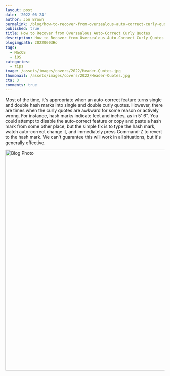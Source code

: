 ```yaml
---
layout: post
date: '2022-06-24'
author: Jon Brown
permalink: /blog/how-to-recover-from-overzealous-auto-correct-curly-quotes/
published: true
title: How to Recover from Overzealous Auto-Correct Curly Quotes
description: How to Recover from Overzealous Auto-Correct Curly Quotes
blogimgpath: 20220603Ho
tags:
  - MacOS
  - iOS
categories:
  - tips
image: /assets/images/covers/2022/Header-Quotes.jpg
thumbnail: /assets/images/covers/2022/Header-Quotes.jpg
cta: 3
comments: true
---
```

Most of the time, it's appropriate when an auto-correct feature turns
single and double hash marks into single and double curly quotes.
However, there are times when the curly quotes are awkward for some
reason or actively wrong. For instance, hash marks indicate feet and
inches, as in 5\' 6\". You could attempt to disable the auto-correct
feature or copy and paste a hash mark from some other place, but the
simple fix is to type the hash mark, watch auto-correct change it, and
immediately press Command-Z to revert to the hash mark. We can't
guarantee this will work in all situations, but it's generally
effective.



<img alt="Blog Photo" src="{{ site.site_cdn }}/assets/images/blog/2022/20220603Ho/image2.png" class="img-fluid rounded m-2" width="700" />

